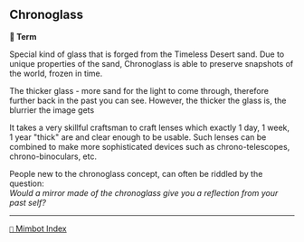 ## Chronoglass

**📑 Term**

Special kind of glass that is forged from the Timeless Desert sand. Due to unique properties of the sand, Chronoglass is able to preserve snapshots of the world, frozen in time. 

The thicker glass - more sand for the light to come through, therefore further back in the past you can see. However, the thicker the glass is, the blurrier the image gets

It takes a very skillful craftsman to craft lenses which exactly 1 day, 1 week, 1 year "thick" are and clear enough to be usable. Such lenses can be combined to make more sophisticated devices such as chrono-telescopes, chrono-binoculars, etc.

People new to the chronoglass concept, can often be riddled by the question:  
*Would a mirror made of the chronoglass give you a reflection from your past self?*


-----
[`📑` Mimbot Index](<https://zeithalt.github.io/r/#e320>)
<!---
keywords: mt, glass, timeless, desert, sand, time, past
aliases: 
-->